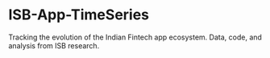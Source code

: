 # ISB-App-TimeSeries
Tracking the evolution of the Indian Fintech app ecosystem. Data, code, and analysis from ISB research.
